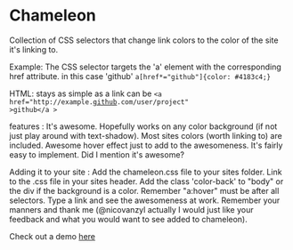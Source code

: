 Chameleon
=========

Collection of CSS selectors that change link colors to the color of the site it's linking to.

Example:
The CSS selector targets the 'a' element with the corresponding href attribute. in this case 'github'
<code>a[href*="github"]{color: #4183c4;}</code>

HTML: stays as simple as a link can be
<code>&#60;a href="http://example.<ins>github</ins>.com/user/project" &#62;github&#60;/a &#62;</code>

features :
It's awesome.
Hopefully works on any color background (if not just play around with text-shadow).
Most sites colors (worth linking to) are included.
Awesome hover effect just to add to the awesomeness.
It's fairly easy to implement.
Did I mention it's awesome?

Adding it to your site :
Add the chameleon.css file to your sites folder.
Link to the .css file in your sites header.
Add the class 'color-back' to "body" or the div if the background is a color.
Remember "a:hover" must be after all selectors.
Type a link and see the awesomeness at work.
Remember your manners and thank me (@nicovanzyl actually I would just like your feedback and what you would want to see added to chameleon).


Check out a demo <a href="http://nicovanzyl.com/tools/chameleon/">here</a>
